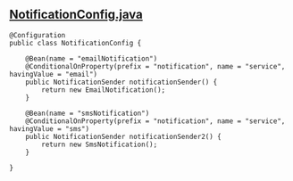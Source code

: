 ## [NotificationConfig.java](src%2Fmain%2Fjava%2Fconditionalonproperty%2Fconfig%2FNotificationConfig.java)
```
@Configuration
public class NotificationConfig {

    @Bean(name = "emailNotification")
    @ConditionalOnProperty(prefix = "notification", name = "service", havingValue = "email")
    public NotificationSender notificationSender() {
        return new EmailNotification();
    }

    @Bean(name = "smsNotification")
    @ConditionalOnProperty(prefix = "notification", name = "service", havingValue = "sms")
    public NotificationSender notificationSender2() {
        return new SmsNotification();
    }

}
```